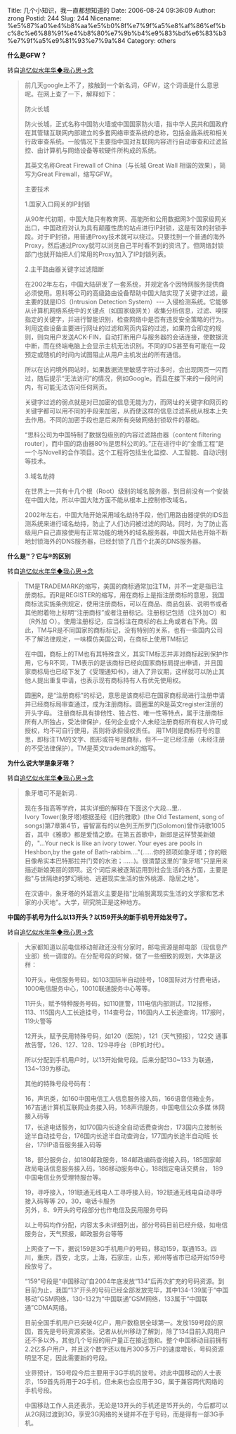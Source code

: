 Title: 几个小知识，我一直都想知道的
Date: 2006-08-24 09:36:09
Author: zrong
Postid: 244
Slug: 244
Nicename: %e5%87%a0%e4%b8%aa%e5%b0%8f%e7%9f%a5%e8%af%86%ef%bc%8c%e6%88%91%e4%b8%80%e7%9b%b4%e9%83%bd%e6%83%b3%e7%9f%a5%e9%81%93%e7%9a%84
Category: others

**什么是GFW？**

转自[追忆似水年华◆我心思→念](http://sandbox.uuzone.com/blog/uu_bdtzhma/111150.htm)

> 前几天google上不了，接触到一个新名词，GFW，这个词语是什么意思呢。在网上查了一下，解释如下：
>
> 防火长城
>
> 防火长城，正式名称中国防火墙或中国国家防火墙，指中华人民共和国政府在其管辖互联网内部建立的多套网络审查系统的总称，包括金盾系统和相关行政审查系统。一般情况下主要指中国对互联网内容进行自动审查和过滤监控、由计算机与网络设备等软硬件所构成的系统。
>
> 其英文名称Great Firewall of China（与长城 Great Wall
> 相谐的效果），简写为Great Firewall，缩写GFW。
>
> <!--more-->
>
> 主要技术
>
> 1.国家入口网关的IP封锁
>
> 从90年代初期，中国大陆只有教育网、高能所和公用数据网3个国家级网关出口，中国政府对认为具有颠覆性质的站点进行IP封锁，这是有效的封锁手段。对于IP封锁，用普通Proxy技术就可以绕过。只要找到一个普通的海外Proxy，然后通过Proxy就可以浏览自己平时看不到的资讯了。但网络封锁部门也就开始把人们常用的Proxy加入了IP封锁列表。
>
> 2.主干路由器关键字过滤阻断
>
> 在2002年左右，中国大陆研发了一套系统，并规定各个因特网服务提供商必须使用。思科等公司的高级路由设备帮助中国大陆实现了关键字过滤，最主要的就是IDS（Intrusion
> Detection System）---
> 入侵检测系统。它能够从计算机网络系统中的关键点（如国家级网关）收集分析信息，过滤、嗅探指定的关键字，并进行智能识别，检查网络中是否有违反安全策略的行为。利用这些设备主要进行网址的过滤和网页内容的过滤，如果符合即定的规则，则向用户发送ACK-FIN，自动打断用户与服务器的会话连接，使数据流中断，而在终端电脑上会显示主机无法识别。不同的IDS甚至有可能在一段预定或随机的时间内试图阻止从用户主机发出的所有通信。
>
> 所以在访问境外网站时，如果数据流里敏感字符过多时，会出现网页一闪而过，随后提示“无法访问”的情况，例如Google。而且在接下来的一段时间内，有可能无法访问任何网页。
>
> 关键字过滤的弱点就是对已加密的信息无能为力，而网址的关键字和网页的关键字都可以用不同的手段来加密，从而使这样的信息过滤系统从根本上失去作用。不同的加密手段也是后来所有突破网络封锁软件的基础。
>
> “思科公司为中国特制了数据包级别的内容过滤路由器（content filtering
> router），而中国的路由器80％是思科公司的。”正在进行中的“金盾工程”是一个与Novell的合作项目。这个工程将包括生化监控、人工智能、自动识别等技术。
>
> 3.域名劫持
>
> 在世界上一共有十几个根（Root）级别的域名服务器，到目前没有一个安装在中国大陆，所以中国大陆方面不能从根本上控制修改域名。
>
> 2002年左右，中国大陆开始采用域名劫持手段，他们用路由器提供的IDS监测系统来进行域名劫持，防止了人们访问被过滤的网站。同时，为了防止高级用户自己直接使用有正常功能的境外的域名服务器，中国大陆也开始不断地封锁海外的DNS服务器，已经封锁了几百个北美的DNS服务器。

**什么是™？它与®的区别**

转自[追忆似水年华◆我心思→念](http://sandbox.uuzone.com/blog/uu_bdtzhma/113485.htm)

> TM是TRADEMARK的缩写，美国的商标通常加注TM，并不一定是指已注册商标。而R是REGISTER的缩写，用在商标上是指注册商标的意思，我国商标法实施条例规定，使用注册商标，可以在商品、商品包装、说明书或者其他附着物上标明“注册商标”或者注册标记。注册标记包括（注外加○）和（R外加
> ○）。使用注册标记，应当标注在商标的右上角或者右下角。因此，TM与R是不同国家的商标标记，没有特别的关系，也有一些国内公司不了解法律规定，一味模仿美国公司，在商标上使用TM标记
>
> 在中国，商标上的TM也有其特殊含义，其实TM标志并非对商标起到保护作用，它与R不同，TM表示的是该商标已经向国家商标局提出申请，并且国家商标局也已经下发了《受理通知书》，进入了异议期，这样就可以防止其他人提出重复申请，也表示现有商标持有人有优先使用权。
>
> 圆圈R，是“注册商标”的标记，意思是该商标已在国家商标局进行注册申请并已经商标局审查通过，成为注册商标。圆圈里的R是英文register注册的开头字母。
> 注册商标具有排他性、独占性、唯一性等特点，属于注册商标所有人所独占，受法律保护，任何企业或个人未经注册商标所有权人许可或授权，均不可自行使用，否则将承担侵权责任。
> 用TM则是商标符号的意思，即标注TM的文字、图形或符号是商标，但不一定已经注册（未经注册的不受法律保护）。TM是英文trademark的缩写。

**为什么说大学是象牙塔？**

转自[追忆似水年华◆我心思→念](http://sandbox.uuzone.com/blog/uu_bdtzhma/113950.htm)

> 象牙塔可不是新词..
>
> 现在多指高等学府，其实详细的解释在下面这个大段...里..  
>  Ivory Tower(象牙塔)根据圣经《旧约雅歌》(the Old Testament, song of
> songs)第7章第4节，睿智富有的以色列王所罗门(Solomon)曾作诗歌1005首，其中《雅歌》都是爱情之歌。在第五首歌中，新郎是这样赞美新娘的，"…Your
> neck is like an ivory tower. Your eyes are pools in Heshbon,by the
> gate of
> Bath-rabbim…."(……你的颈项如象牙塔；你的眼目像希实本巴特那拉并门旁的水池；……)。很清楚这里的"象牙塔"只是用来描述新娘美丽的颈项。这个词后来被逐渐运用到社会生活的各方面，主要是指"与世隔绝的梦幻境地、逃避现实生活的世外桃源、隐居之地"。
>
> 在汉语中，象牙塔的外延涵义主要是指"比喻脱离现实生活的文学家和艺术家的小天地"。大学，研究院正是这种地方。

**中国的手机号为什么以13开头？以159开头的新手机号开始发号了。**

转自[追忆似水年华◆我心思→念](http://sandbox.uuzone.com/blog/uu_bdtzhma/114331.htm)

> 大家都知道以前电信移动邮政还没有分家时，邮电资源是邮电部（现信息产业部）统一调度的。在分配号段的时候，做了一些细致的规划，大体是这样：
>
> 10开头，电信服务号码，如103国际半自动挂号，108国际对方付费电话，1000电信服务中心，10010联通服务中心等等。
>
> 11开头，赋予特种服务号码，如110匪警，111电信内部测试，112报修，
> 113、115国内人工长途挂号，114查号台，116国内人工长途查询，117报时，119火警等
>
> 12开头，赋予民用特殊号码，如120（医院），121（天气预报），122交
> 通事故告警，126、127、128、129寻呼台（BP机时代）。
>
> 所以分配到手机用户时，以13开始做号段。后来分配130\~133
> 为联通，134\~139为移动。
>
> 其他的特殊号段号码有：
>
> 16，声讯类，如160中国电信工人信息服务接入码，166语音信箱业务，
> 167吉通计算机互联网业务接入码，168声讯服务，中国电信公众多媒
> 体网接入码等   
>  17，长途电话服务，如170国内长途全自动话费查询台，173国内立接制长
> 途半自动挂号台，176国内长途半自动查询台，177国内长途半自动班
> 长台，179IP语音服务接入码等
>
> 18，部分服务台，如180邮政服务，184邮政编码查询接入码，185国家邮
> 政局电话信息服务接入码，186移动服务中心，188固定电话交费台，
> 189中国电信业务受理特服台等。
>
> 19，寻呼接入，191联通无线电人工寻呼接入码，192联通无线电自动寻呼
> 接入码等等 20，30，电话卡服务  
>  另外，8、9开头的号段部分也作电信及民用服务号码
>
> 以上号码均作分配，内容太多未详细列出，部分号码目前已经升级，如电信服务台，天气预报，邮政服务台等等
>
> 上网查了一下，据说159是3G手机用户的号码，移动159，联通153。四川，重庆，西安，北京，上海，石家庄，山东，郑州等省市已经开始159号段放号了。
>
> “159”号段是“中国移动”自2004年底发放“134”后再次扩充的号码资源。到目前为止，我国“13”开头的号码已经全部发放完毕，其中134-139属于“中国移动”GSM网络，130-132为“中国联通”GSM网络，133属于“中国联通”CDMA网络。
>
> 目前全国手机用户已突破4亿户，用户数稳居全球第一。发放159号段的原因，首先是号码资源紧张。记者从杭州移动了解到，除了134目前入网用户还不多以外，其他几个号段的用户量正在接近饱和。整个中国移动目前拥有2.2亿多户用户，并且这个数字还以每月300多万户的速度增长，号码资源明显不足，因此需要新的号段。
>
> 业界预计，159号段今后主要用于3G手机的放号。对此中国移动的人士表示，159首先将用于2G手机，但未来也会应用于3G，属于兼容两代网络的手机号段。
>
> 中国移动工作人员还表示，无论是13开头的手机还是15开头的，今后都可以从2G网过渡到3G，享受3G网络的关键并不在于号码，而是得有一部3G手机。

